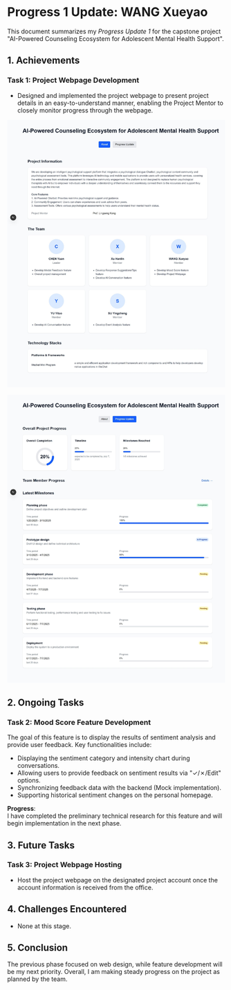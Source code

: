 # Progress 1 Update: WANG Xueyao

This document summarizes my *Progress Update 1* for the capstone project "AI-Powered Counseling Ecosystem for Adolescent Mental Health Support".

## 1. Achievements

### **Task 1: Project Webpage Development**

- Designed and implemented the project webpage to present project details in an easy-to-understand manner, enabling the Project Mentor to closely monitor progress through the webpage.

![Webpage Overview](webpage_about.jpeg)

![Progress Update Section](webpage_progressUpdate.jpeg)

## 2. Ongoing Tasks

### **Task 2: Mood Score Feature Development**

The goal of this feature is to display the results of sentiment analysis and provide user feedback. Key functionalities include:

- Displaying the sentiment category and intensity chart during conversations.
- Allowing users to provide feedback on sentiment results via "✓/✗/Edit" options.
- Synchronizing feedback data with the backend (Mock implementation).
- Supporting historical sentiment changes on the personal homepage.

**Progress**:  
I have completed the preliminary technical research for this feature and will begin implementation in the next phase.

## 3. Future Tasks

### **Task 3: Project Webpage Hosting**

- Host the project webpage on the designated project account once the account information is received from the office.

## 4. Challenges Encountered

- None at this stage.

## 5. Conclusion

The previous phase focused on web design, while feature development will be my next priority. Overall, I am making steady progress on the project as planned by the team.
